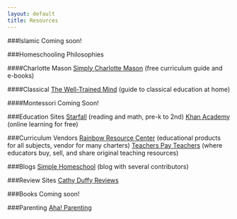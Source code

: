 ```yaml
---
layout: default
title: Resources
---
```


###Islamic
Coming soon!

###Homeschooling Philosophies

####Charlotte Mason
[Simply Charlotte Mason](http://simplycharlottemason.com) (free curriculum guide and e-books)

####Classical
[The Well-Trained Mind](http://www.welltrainedmind.com) (guide to classical education at home)

####Montessori
Coming Soon!

###Education Sites
[Starfall](www.starfall.com) (reading and math, pre-k to 2nd) 
[Khan Academy](https://www.khanacademy.org) (online learning for free)

###Curriculum Vendors
[Rainbow Resource Center](https://www.rainbowresource.com) (educational products for all subjects, vendor for many charters)
[Teachers Pay Teachers](http://www.teacherspayteachers.com) (where educators buy, sell, and share original teaching resources)

###Blogs
[Simple Homeschool](http://simplehomeschool.net) (blog with several contributors)

###Review Sites
[Cathy Duffy Reviews](http://cathyduffyreviews.com)

###Books
Coming soon!

###Parenting
[Aha! Parenting](http://www.ahaparenting.com)



